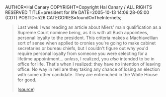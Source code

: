 AUTHOR=Hal Canary
COPYRIGHT=Copyright Hal Canary / ALL RIGHTS RESERVED
TITLE=president for life
DATE=2005-10-13 14:06:28-05:00 (CDT)
POSTID=526
CATEGORIES=foundOnTheInternets;

> Last week I was reading an article about Miers' main qualification as a Supreme Court nominee being, as it is with all Bush appointees, personal loyalty to the president. This criteria makes a Machiavellian sort of sense when applied to cronies you're going to make cabinet secretaries or bureau chiefs, but I couldn't figure out why you'd require personal loyalty from someone you were selecting for a lifetime appointment... _unless_, I realized, you _also_ intended to be in office for life. That's when I realized: they have no intention of leaving office. No way in hell are they taking any chance of losing an election with some other candidate. They are entrenched in the White House for good.
> 
> ([source](http://thepaincomics.com/weekly051012a.htm))
